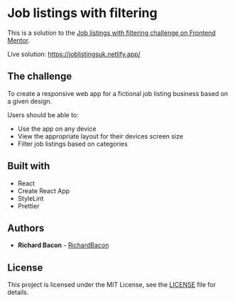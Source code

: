 # Job listings with filtering

This is a solution to the [Job listings with filtering challenge on Frontend Mentor](https://www.frontendmentor.io/challenges/job-listings-with-filtering-ivstIPCt).

Live solution: https://joblistingsuk.netlify.app/

## The challenge

To create a responsive web app for a fictional job listing business based on a given design.

Users should be able to:

- Use the app on any device
- View the appropriate layout for their devices screen size
- Filter job listings based on categories

## Built with

- React
- Create React App
- StyleLint
- Prettier

## Authors

- **Richard Bacon** - [RichardBacon](https://github.com/RichardBacon)

## License

This project is licensed under the MIT License, see the [LICENSE](LICENSE) file for details.

